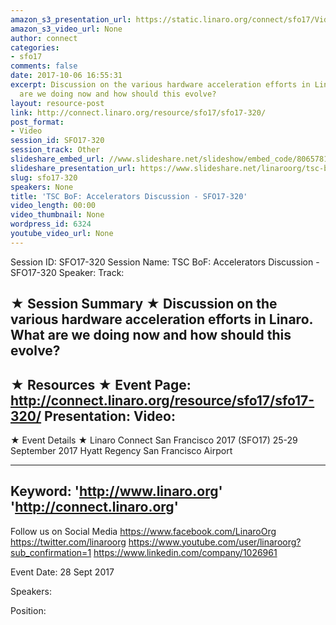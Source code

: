 ```yaml
---
amazon_s3_presentation_url: https://static.linaro.org/connect/sfo17/Videos/SFO17-320%20TSC%20BoF%20Accelerators%20Discussion%20.pdf
amazon_s3_video_url: None
author: connect
categories:
- sfo17
comments: false
date: 2017-10-06 16:55:31
excerpt: Discussion on the various hardware acceleration efforts in Linaro.  What
  are we doing now and how should this evolve?
layout: resource-post
link: http://connect.linaro.org/resource/sfo17/sfo17-320/
post_format:
- Video
session_id: SFO17-320
session_track: Other
slideshare_embed_url: //www.slideshare.net/slideshow/embed_code/80657817
slideshare_presentation_url: https://www.slideshare.net/linaroorg/tsc-bof-accelerators-discussion-sfo17320
slug: sfo17-320
speakers: None
title: 'TSC BoF: Accelerators Discussion - SFO17-320'
video_length: 00:00
video_thumbnail: None
wordpress_id: 6324
youtube_video_url: None
---
```


Session ID: SFO17-320
Session Name: TSC BoF: Accelerators Discussion - SFO17-320
Speaker:
Track:

★ Session Summary ★
Discussion on the various hardware acceleration efforts in Linaro. What are we doing now and how should this evolve?
---------------------------------------------------
★ Resources ★
Event Page: http://connect.linaro.org/resource/sfo17/sfo17-320/
Presentation:
Video:
---------------------------------------------------

★ Event Details ★
Linaro Connect San Francisco 2017 (SFO17)
25-29 September 2017
Hyatt Regency San Francisco Airport

---------------------------------------------------
Keyword:
'http://www.linaro.org'
'http://connect.linaro.org'
---------------------------------------------------
Follow us on Social Media
https://www.facebook.com/LinaroOrg
https://twitter.com/linaroorg
https://www.youtube.com/user/linaroorg?sub_confirmation=1
https://www.linkedin.com/company/1026961

Event Date: 28 Sept 2017

Speakers:

Position:
